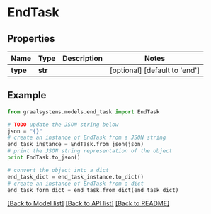 # EndTask


## Properties

Name | Type | Description | Notes
------------ | ------------- | ------------- | -------------
**type** | **str** |  | [optional] [default to 'end']

## Example

```python
from graalsystems.models.end_task import EndTask

# TODO update the JSON string below
json = "{}"
# create an instance of EndTask from a JSON string
end_task_instance = EndTask.from_json(json)
# print the JSON string representation of the object
print EndTask.to_json()

# convert the object into a dict
end_task_dict = end_task_instance.to_dict()
# create an instance of EndTask from a dict
end_task_form_dict = end_task.from_dict(end_task_dict)
```
[[Back to Model list]](../README.md#documentation-for-models) [[Back to API list]](../README.md#documentation-for-api-endpoints) [[Back to README]](../README.md)


